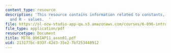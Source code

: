 ```yaml
---
content_type: resource
description: 'This resource contains information related to constants, L - values
  and R - values.  '
file: https://ol-ocw-studio-app-qa.s3.amazonaws.com/courses/6-096-introduction-to-c-january-iap-2011/213177bc033f42d335e27bf253448912_MIT6_096IAP11_assn01.pdf
file_type: application/pdf
resourcetype: Document
title: MIT6_096IAP11_assn01.pdf
uid: 213177bc-033f-42d3-35e2-7bf253448912
---
```


